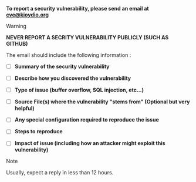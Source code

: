 **To report a security vulnerability, please send an email at cve@kioydio.org**

> [!WARNING]
> **NEVER REPORT A SECRITY VULNERABILITY PUBLICLY (SUCH AS GITHUB)**


The email should include the following information :

-  [ ] **Summary of the security vulnerability**

-  [ ] **Describe how you discovered the vulnerability**

-  [ ] **Type of issue (buffer overflow, SQL injection, etc...)**

-  [ ] **Source File(s) where the vulnerability "stems from" (Optional but very helpful)**

-  [ ] **Any special configuration required to reproduce the issue**

-  [ ] **Steps to reproduce**

-  [ ] **Impact of issue (including how an attacker might exploit this vulnerability)**

> [!NOTE]
> Usually, expect a reply in less than 12 hours.
